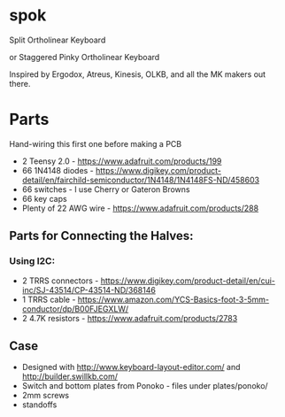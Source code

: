 # spok
Split Ortholinear Keyboard

or Staggered Pinky Ortholinear Keyboard

Inspired by Ergodox, Atreus, Kinesis, OLKB, and all the MK makers out there.

# Parts
Hand-wiring this first one before making a PCB

* 2 Teensy 2.0 - https://www.adafruit.com/products/199
* 66 1N4148 diodes - https://www.digikey.com/product-detail/en/fairchild-semiconductor/1N4148/1N4148FS-ND/458603
* 66 switches - I use Cherry or Gateron Browns 
* 66 key caps
* Plenty of 22 AWG wire - https://www.adafruit.com/products/288

## Parts for Connecting the Halves:
### Using I2C:
* 2 TRRS connectors - https://www.digikey.com/product-detail/en/cui-inc/SJ-43514/CP-43514-ND/368146
* 1 TRRS cable - https://www.amazon.com/YCS-Basics-foot-3-5mm-conductor/dp/B00FJEGXLW/
* 2 4.7K resistors - https://www.adafruit.com/products/2783

## Case
* Designed with http://www.keyboard-layout-editor.com/ and http://builder.swillkb.com/
* Switch and bottom plates from Ponoko - files under plates/ponoko/
* 2mm screws
* standoffs

